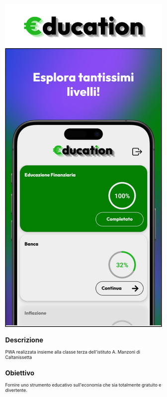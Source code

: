 <picture>
  <source media="(prefers-color-scheme: dark)" srcset="https://github.com/Mikexezy/Education/blob/master/headerLogoLight.png" alt="€DUCATION"/>
  <img src="https://github.com/Mikexezy/Education/blob/master/headerLogo.png" alt="€DUCATION"/>
</picture>

<div style="border: 2px solid black;"> <img src="https://github.com/Mikexezy/Education/blob/master/2photo.png" alt="App Preview" class="rounded"/> </div>

## Descrizione
PWA realizzata insieme alla classe terza dell'istituto A. Manzoni di Caltanissetta

## Obiettivo
Fornire uno strumento educativo sull'economia che sia totalmente gratuito e divertente.
